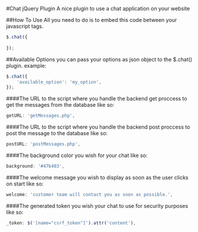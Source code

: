 #Chat jQuery Plugin
A nice plugin to use a chat application on your website

##How To Use
All you need to do is to embed this code between your javascript tags.
```javascript
$.chat({
	
});
```

##Available Options
you can pass your options as json object to the $.chat() plugin.
example:
```javascript
$.chat({
	'available_option': 'my_option',
});
```

####The URL to the script where you handle the backend get proccess to get the messages from  the database like so:
```javascript
getURL: 'getMessages.php',
```

####The URL to the script where you handle the backend post proccess to post the message to the database like so:
```javascript
postURL: 'postMessages.php',
```

####The background color you wish for your chat like so:
```javascript
background: '#47b403',
```

####The welcome message you wish to display as soon as the user clicks on start like so:
```javascript
welcome: 'customer team will contact you as soon as possible.',
```

####The generated token you wish your chat to use for security purposes like so:
```javascript
_token: $('[name="csrf_token"]').attr('content'),
```
